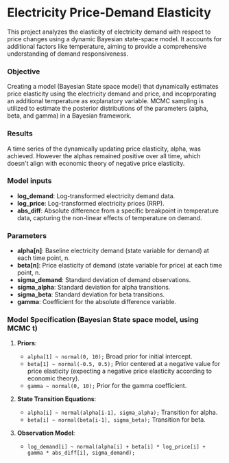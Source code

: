 # Electricity Price-Demand Elasticity

This project analyzes the elasticity of electricity demand with respect to price changes using a dynamic Bayesian state-space model. It accounts for additional factors like temperature, aiming to provide a comprehensive understanding of demand responsiveness.

### Objective
Creating a model (Bayesian State space model) that dynamically estimates price elasticity using the electricity demand and price, and incoprporating an additional temperature as explanatory variable. MCMC sampling is utilized to estimate the posterior distributions of the parameters (alpha, beta, and gamma) in a Bayesian framework.

### Results
A time series of the dynamically updating price elasticity, alpha, was achieved. However the alphas remained positive over all time, which doesn't align with economic theory of negative price elasticity.

### Model inputs
- **log_demand**: Log-transformed electricity demand data.
- **log_price**: Log-transformed electricity prices (RRP).
- **abs_diff**: Absolute difference from a specific breakpoint in temperature data, capturing the non-linear effects of temperature on demand.

### Parameters
- **alpha[n]**: Baseline electricity demand (state variable for demand) at each time point, n.
- **beta[n]**: Price elasticity of demand (state variable for price) at each time point, n.
- **sigma_demand**: Standard deviation of demand observations.
- **sigma_alpha**: Standard deviation for alpha transitions.
- **sigma_beta**: Standard deviation for beta transitions.
- **gamma**: Coefficient for the absolute difference variable.

### Model Specification (Bayesian State space model, using MCMC t)
1. **Priors**: 
   - `alpha[1] ~ normal(0, 10);` Broad prior for initial intercept.
   - `beta[1] ~ normal(-0.5, 0.5);` Prior centered at a negative value for price elasticity (expecting a negative price elasticity according to economic theory).
   - `gamma ~ normal(0, 10);` Prior for the gamma coefficient.

2. **State Transition Equations**: 
   - `alpha[i] ~ normal(alpha[i-1], sigma_alpha);` Transition for alpha.
   - `beta[i] ~ normal(beta[i-1], sigma_beta);` Transition for beta.

3. **Observation Model**: 
   - `log_demand[i] ~ normal(alpha[i] + beta[i] * log_price[i] + gamma * abs_diff[i], sigma_demand);` 




